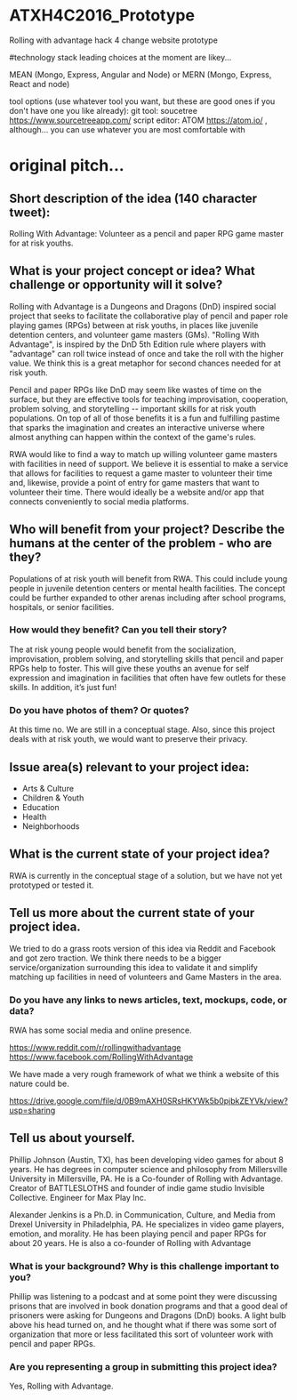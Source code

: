 # ATXH4C2016_Prototype
Rolling with advantage hack 4 change website prototype

#technology stack
leading choices at the moment are likey...

MEAN (Mongo, Express, Angular and Node)
or
MERN (Mongo, Express, React and node)

tool options (use whatever tool you want, but these are good ones if you don't have one you like already):
git tool: soucetree https://www.sourcetreeapp.com/
script editor: ATOM https://atom.io/ , although... you can use whatever you are most comfortable with

# original pitch...

## Short description of the idea (140 character tweet):

Rolling With Advantage: Volunteer as a pencil and paper RPG game master for at risk youths.

## What is your project concept or idea? What challenge or opportunity will it solve?

Rolling with Advantage is a Dungeons and Dragons (DnD) inspired social project that seeks to facilitate the collaborative play of pencil and paper role playing games (RPGs) between at risk youths, in places like juvenile detention centers, and volunteer game masters (GMs). "Rolling With Advantage", is inspired by the DnD 5th Edition rule where players with "advantage" can roll twice instead of once and take the roll with the higher value. We think this is a great metaphor for second chances needed for at risk youth.

Pencil and paper RPGs like DnD may seem like wastes of time on the surface, but they are effective tools for teaching improvisation, cooperation, problem solving, and storytelling -- important skills for at risk youth populations. On top of all of those benefits it is a fun and fulfilling pastime that sparks the imagination and creates an interactive universe where almost anything can happen within the context of the game's rules.

RWA  would like to find a way to match up willing volunteer game masters with facilities in need of support.  We believe it is essential to make a service that allows for facilities to request a game master to volunteer their time and, likewise, provide a point of entry for game masters that want to volunteer their time. There would ideally be a website and/or app that connects conveniently to social media platforms.

## Who will benefit from your project? Describe the humans at the center of the problem - who are they? 

Populations of at risk youth will benefit from RWA. This could include young people in juvenile detention centers or mental health facilities. The concept could be further expanded to other arenas including after school programs, hospitals, or senior facilities.

### How would they benefit? Can you tell their story?

The at risk young people would benefit from the socialization, improvisation, problem solving, and storytelling skills that pencil and paper RPGs help to foster. This will give these youths an avenue for self expression and imagination in facilities that often have few outlets for these skills. In addition, it’s just fun! 

### Do you have photos of them? Or quotes?

At this time no. We are still in a conceptual stage. Also, since this project deals with at risk youth, we would want to preserve their privacy. 

## Issue area(s) relevant to your project idea:

- Arts & Culture
- Children & Youth
- Education
- Health
- Neighborhoods

## What is the current state of your project idea?

RWA is currently in the conceptual stage of a solution, but we have not yet prototyped or tested it.

## Tell us more about the current state of your project idea.

We tried to do a grass roots version of this idea via Reddit and Facebook and got zero traction. We think there needs to be a bigger service/organization surrounding this idea to validate it and simplify matching up facilities in need of volunteers and Game Masters in the area.

### Do you have any links to news articles, text, mockups, code, or data?

RWA has some social media and online presence.

https://www.reddit.com/r/rollingwithadvantage
https://www.facebook.com/RollingWithAdvantage

We have made a very rough framework of what we think a website of this nature could be.

https://drive.google.com/file/d/0B9mAXH0SRsHKYWk5b0pjbkZEYVk/view?usp=sharing

## Tell us about yourself. 

Phillip Johnson (Austin, TX), has been developing video games for about 8 years.  He has degrees in computer science and philosophy from Millersville University in Millersville, PA. He is a Co-founder of Rolling with Advantage.  Creator of BATTLESLOTHS and founder of indie game studio Invisible Collective.  Engineer for Max Play Inc.

Alexander Jenkins is a Ph.D. in Communication, Culture, and Media from Drexel University in Philadelphia, PA.  He specializes in video game players, emotion, and morality. He has been playing pencil and paper RPGs for about 20 years.  He is also a co-founder of Rolling with Advantage

### What is your background? Why is this challenge important to you? 

Phillip was listening to a podcast and at some point they were discussing prisons that are involved in book donation programs and that a good deal of prisoners were asking for Dungeons and Dragons (DnD) books. A light bulb above his head turned on, and he thought what if there was some sort of organization that more or less facilitated this sort of volunteer work with pencil and paper RPGs.

### Are you representing a group in submitting this project idea? 

Yes, Rolling with Advantage.
